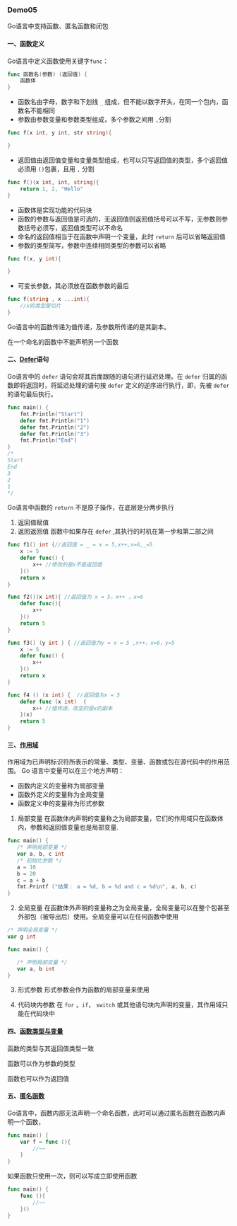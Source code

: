 ### Demo05
Go语言中支持函数、匿名函数和闭包
#### 一、函数定义
Go语言中定义函数使用关键字`func`：
```go
func 函数名(参数) (返回值) {
    函数体
}
```
- 函数名由字母，数字和下划线 `_` 组成，但不能以数字开头，在同一个包内，函数名不能相同
- 参数由参数变量和参数类型组成，多个参数之间用 `,`分割
```go
func f(x int, y int, str string){

}
```
- 返回值由返回值变量和变量类型组成，也可以只写返回值的类型，多个返回值必须用 `()`包裹，且用 `,` 分割
```go
func f()(x int, int, string){
    return 1, 2, "Hello"
}
```
- 函数体是实现功能的代码块
- 函数的参数与返回值是可选的，无返回值则返回值括号可以不写，无参数则参数括号必须写，返回值类型可以不命名
- 命名的返回值相当于在函数中声明一个变量，此时 `return` 后可以省略返回值
- 参数的类型简写，参数中连续相同类型的参数可以省略
```go
func f(x, y int){

}
```
- 可变长参数，其必须放在函数参数的最后
```go
func f(string , x ...int){
    //x的类型是切片
}
```

Go语言中的函数传递为值传递，及参数所传递的是其副本。

在一个命名的函数中不能声明另一个函数

#### 二、[Defer](DEFER/main.go)语句
Go语言中的 `defer` 语句会将其后面跟随的语句进行延迟处理。在 `defer` 归属的函数即将返回时，将延迟处理的语句按 `defer` 定义的逆序进行执行，即，先被 `defer` 的语句最后执行。
```go
func main() {
	fmt.Println("Start")
	defer fmt.Println("1")
	defer fmt.Println("2")
	defer fmt.Println("3")
	fmt.Println("End")
}
/*
Start
End
3  
2  
1
*/
```
Go语言中函数的 `return` 不是原子操作，在底层是分两步执行
1. 返回值赋值
2. 返回返回值
函数中如果存在 `defer` ,其执行的时机在第一步和第二部之间
```go
func f1() int {//返回值 = _ = x = 5,x++,x=6,_=5
    x := 5
    defer func() {
        x++ //修改的是x不是返回值
    }()
    return x
}

func f2()(x int){ //返回值为 x = 5，x++ ，x=6
    defer func(){
        x++
    }()
    return 5
}

func f3() (y int ) { //返回值为y = x = 5 ,x++，x=6，y=5
    x := 5
    defer func() {
        x++
    }()
    return x
}

func f4 () (x int) {  //返回值为x = 5
	defer func (x int)  {
		x++ //值传递，改变的是x的副本
	}(x)
	return 5
}
```

#### 三、[作用域](SCOPE/main.go)
作用域为已声明标识符所表示的常量、类型、变量、函数或包在源代码中的作用范围。
Go 语言中变量可以在三个地方声明：
- 函数内定义的变量称为局部变量
- 函数外定义的变量称为全局变量
- 函数定义中的变量称为形式参数
1. 局部变量
在函数体内声明的变量称之为局部变量，它们的作用域只在函数体内，参数和返回值变量也是局部变量.
```go
func main() {
   /* 声明局部变量 */
   var a, b, c int
   /* 初始化参数 */
   a = 10
   b = 20
   c = a + b
   fmt.Printf ("结果： a = %d, b = %d and c = %d\n", a, b, c)
}
```
2. 全局变量
在函数体外声明的变量称之为全局变量，全局变量可以在整个包甚至外部包（被导出后）使用。全局变量可以在任何函数中使用
```go
/* 声明全局变量 */
var g int

func main() {

   /* 声明局部变量 */
   var a, b int
}
```
3. 形式参数
形式参数会作为函数的局部变量来使用

4. 代码块内参数
在 `for` ，`if`， `switch` 或其他语句块内声明的变量，其作用域只能在代码块中

#### 四、[函数类型与变量](FUNC_TYPE/main.go)

函数的类型与其返回值类型一致

函数可以作为参数的类型

函数也可以作为返回值

#### 五、[匿名函数](FINC_Anonymous/main.go)
Go语言中，函数内部无法声明一个命名函数，此时可以通过匿名函数在函数内声明一个函数，
```go
func main() {
    var f = func (){
        //~~
    }
}
```
如果函数只使用一次，则可以写成立即使用函数
```go
func main() {
    func (){
        //~~
    }()
}
```

